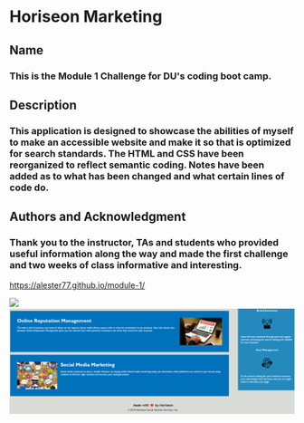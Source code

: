 # Horiseon Marketing

## Name
### This is the Module 1 Challenge for DU's coding boot camp.

## Description
### This application is designed to showcase the abilities of myself to make an accessible website and make it so that is optimized for search standards. The HTML and CSS have been reorganized to reflect semantic coding. Notes have been added as to what has been changed and what certain lines of code do.

## Authors and Acknowledgment
### Thank you to the instructor, TAs and students who provided useful information along the way and made the first challenge and two weeks of class informative and interesting.

https://alester77.github.io/module-1/
 

<img src="/assets/images/Screenshots/Screenshot1.png">
<img src="/assets/images/Screenshots/screenshot2.png">



